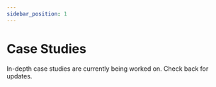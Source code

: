 ```yaml
---
sidebar_position: 1
---
```


# Case Studies

In-depth case studies are currently being worked on. Check back for updates.